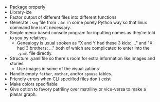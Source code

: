 - [Package][] properly
- Library-ize
- Factor output of different files into different functions
- Generate `.svg` file from `.dot` in some purely Python way so that
  linux command line isn't necessary.
- Simple menu-based console program for inputting names as they're
  told to you by relatives.
  - Genealogy is usual spoken as "X and Y had these 3 kids: ..." and
    "X had 3 brothers: ..." both of which are complicated to enter
    into the `.yaml` file directly.
- Structure .yaml file so there's room for extra information like
  images and stories
  - Use images in some of the visualizations
- Handle empty `father`, `mother`, and/or `spouse` tables.
- Friendly errors when CLI specified files don't exist
- Make colors specifiable
- Give option to favory patriliny over matriliny or vice-versa
  to make a planar graph.

[Package]: http://blog.ionelmc.ro/2015/02/24/the-problem-with-packaging-in-python/
